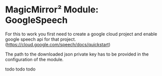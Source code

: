 # MagicMirror² Module: GoogleSpeech

For this to work you first need to create a google cloud project and enable google speech api for that project. (https://cloud.google.com/speech/docs/quickstart)

The path to the downloaded json private key has to be provided in the configuration of the module. 


todo todo todo